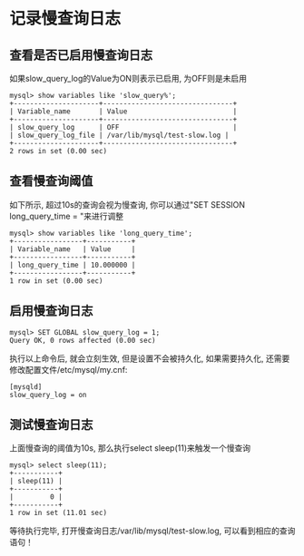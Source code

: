 # 记录慢查询日志

## 查看是否已启用慢查询日志

如果slow_query_log的Value为ON则表示已启用, 为OFF则是未启用

```
mysql> show variables like 'slow_query%';
+---------------------+--------------------------------+
| Variable_name       | Value                          |
+---------------------+--------------------------------+
| slow_query_log      | OFF                            |
| slow_query_log_file | /var/lib/mysql/test-slow.log |
+---------------------+--------------------------------+
2 rows in set (0.00 sec)

```

## 查看慢查询阈值

如下所示, 超过10s的查询会视为慢查询, 你可以通过"SET SESSION long_query_time = <int>"来进行调整

```
mysql> show variables like 'long_query_time';
+-----------------+-----------+
| Variable_name   | Value     |
+-----------------+-----------+
| long_query_time | 10.000000 |
+-----------------+-----------+
1 row in set (0.00 sec)

```

## 启用慢查询日志

```
mysql> SET GLOBAL slow_query_log = 1;
Query OK, 0 rows affected (0.00 sec)

```

执行以上命令后, 就会立刻生效, 但是设置不会被持久化, 如果需要持久化, 还需要修改配置文件/etc/mysql/my.cnf:

```
[mysqld]
slow_query_log = on
```

## 测试慢查询日志

上面慢查询的阈值为10s, 那么执行select sleep(11)来触发一个慢查询

```
mysql> select sleep(11);
+-----------+
| sleep(11) |
+-----------+
|         0 |
+-----------+
1 row in set (11.01 sec)
```

等待执行完毕, 打开慢查询日志/var/lib/mysql/test-slow.log, 可以看到相应的查询语句！